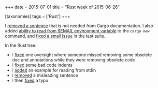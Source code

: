 +++
date = 2015-07-01
title = "Rust week of 2015-06-26"

[taxonomies]
tags = ['Rust']
+++

I [removed a sentence] that is not needed from Cargo documentation. I
also added [ability to read from \$EMAIL environment variable] to the
`cargo new` command, and [fixed a small issue] in the test suite..

In the Rust tree:

-   I [fixed] one oversight where someone missed removing some obsolete
    doc and annotations while they were removing obsolete code
-   I [fixed][1] some bad code indents
-   I [added] an example for reading from stdin
-   I [removed] a misleading sentence
-   I then [fixed][2] a typo

  [removed a sentence]: https://github.com/rust-lang/cargo/pull/1754
  [ability to read from \$EMAIL environment variable]: https://github.com/rust-lang/cargo/pull/1755
  [fixed a small issue]: https://github.com/rust-lang/cargo/pull/1756
  [fixed]: https://github.com/rust-lang/rust/pull/26621
  [1]: https://github.com/rust-lang/rust/pull/26622
  [added]: https://github.com/rust-lang/rust/pull/26627
  [removed]: https://github.com/rust-lang/rust/pull/26724
  [2]: https://github.com/rust-lang/rust/pull/26725
